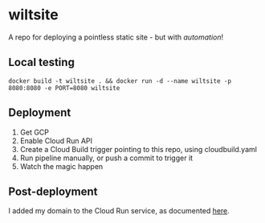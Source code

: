 # wiltsite
A repo for deploying a pointless static site - but with *automation*!

## Local testing
`docker build -t wiltsite . && docker run -d --name wiltsite -p 8080:8080 -e PORT=8080 wiltsite`

## Deployment
1. Get GCP
2. Enable Cloud Run API
3. Create a Cloud Build trigger pointing to this repo, using cloudbuild.yaml
4. Run pipeline manually, or push a commit to trigger it
5. Watch the magic happen

## Post-deployment
I added my domain to the Cloud Run service, as documented [here](https://cloud.google.com/run/docs/mapping-custom-domains).

